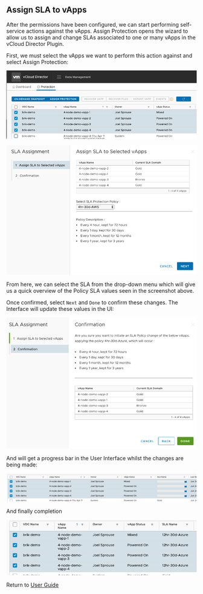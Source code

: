 ## Assign SLA to vApps

After the permissions have been configured, we can start performing self-service actions against the vApps. Assign Protection opens the wizard to allow us to assign and change SLAs associated to one or many vApps in the vCloud Director Plugin.

First, we must select the vApps we want to perform this action against and select Assign Protection:

![alt-text](../img/img21.png)

![alt-text](../img/img22.png)

From here, we can select the SLA from the drop-down menu which will give us a quick overview of the Policy SLA values seen in the screenshot above.

Once confirmed, select `Next` and `Done` to confirm these changes. The Interface will update these values in the UI:

![alt-text](../img/img23.png)

And will get a progress bar in the User Interface whilst the changes are being made:

![alt-text](../img/img25.png)

And finally completion

![alt-text](../img/img26.png)

Return to [User Guide](../user-guide.md)